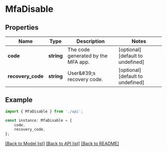 # MfaDisable


## Properties

Name | Type | Description | Notes
------------ | ------------- | ------------- | -------------
**code** | **string** | The code generated by the MFA app. | [optional] [default to undefined]
**recovery_code** | **string** | User\&#39;s recovery code. | [optional] [default to undefined]

## Example

```typescript
import { MfaDisable } from './api';

const instance: MfaDisable = {
    code,
    recovery_code,
};
```

[[Back to Model list]](../README.md#documentation-for-models) [[Back to API list]](../README.md#documentation-for-api-endpoints) [[Back to README]](../README.md)
